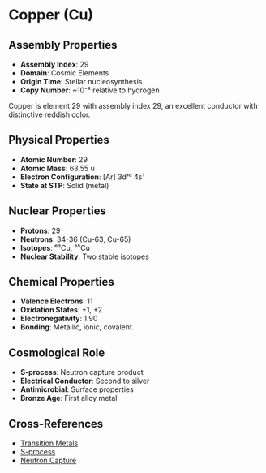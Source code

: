 # Copper (Cu)

## Assembly Properties
- **Assembly Index**: 29
- **Domain**: Cosmic Elements
- **Origin Time**: Stellar nucleosynthesis
- **Copy Number**: ~10⁻⁸ relative to hydrogen

Copper is element 29 with assembly index 29, an excellent conductor with distinctive reddish color.

## Physical Properties
- **Atomic Number**: 29
- **Atomic Mass**: 63.55 u
- **Electron Configuration**: [Ar] 3d¹⁰ 4s¹
- **State at STP**: Solid (metal)

## Nuclear Properties
- **Protons**: 29
- **Neutrons**: 34-36 (Cu-63, Cu-65)
- **Isotopes**: ⁶³Cu, ⁶⁵Cu
- **Nuclear Stability**: Two stable isotopes

## Chemical Properties
- **Valence Electrons**: 11
- **Oxidation States**: +1, +2
- **Electronegativity**: 1.90
- **Bonding**: Metallic, ionic, covalent

## Cosmological Role
- **S-process**: Neutron capture product
- **Electrical Conductor**: Second to silver
- **Antimicrobial**: Surface properties
- **Bronze Age**: First alloy metal

## Cross-References
- [Transition Metals](/domains/cosmic/elements/transition_metals.md)
- [S-process](/domains/cosmic/processes/s_process.md)
- [Neutron Capture](/domains/cosmic/processes/neutron_capture.md)